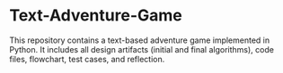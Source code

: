 # Text-Adventure-Game
This repository contains a text-based adventure game implemented in Python. It includes all design artifacts (initial and final algorithms), code files, flowchart, test cases, and reflection.
